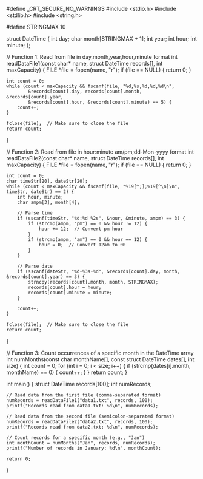 #define _CRT_SECURE_NO_WARNINGS
#include <stdio.h>
#include <stdlib.h>
#include <string.h>

#define STRINGMAX 10

struct DateTime {
    int day;
    char month[STRINGMAX + 1];
    int year;
    int hour;
    int minute;
};

// Function 1: Read from file in day,month,year,hour,minute format
int readDataFile1(const char* name, struct DateTime records[], int maxCapacity) {
    FILE *file = fopen(name, "r");
    if (file == NULL) {
        return 0;
    }

    int count = 0;
    while (count < maxCapacity && fscanf(file, "%d,%s,%d,%d,%d\n", 
            &records[count].day, records[count].month, &records[count].year, 
            &records[count].hour, &records[count].minute) == 5) {
        count++;
    }

    fclose(file);  // Make sure to close the file
    return count;
}

// Function 2: Read from file in hour:minute am/pm;dd-Mon-yyyy format
int readDataFile2(const char* name, struct DateTime records[], int maxCapacity) {
    FILE *file = fopen(name, "r");
    if (file == NULL) {
        return 0;
    }

    int count = 0;
    char timeStr[20], dateStr[20];
    while (count < maxCapacity && fscanf(file, "%19[^;];%19[^\n]\n", timeStr, dateStr) == 2) {
        int hour, minute;
        char ampm[3], month[4];

        // Parse time
        if (sscanf(timeStr, "%d:%d %2s", &hour, &minute, ampm) == 3) {
            if (strcmp(ampm, "pm") == 0 && hour != 12) {
                hour += 12;  // Convert pm hour
            }
            if (strcmp(ampm, "am") == 0 && hour == 12) {
                hour = 0;  // Convert 12am to 00
            }
        }

        // Parse date
        if (sscanf(dateStr, "%d-%3s-%d", &records[count].day, month, &records[count].year) == 3) {
            strncpy(records[count].month, month, STRINGMAX);
            records[count].hour = hour;
            records[count].minute = minute;
        }

        count++;
    }

    fclose(file);  // Make sure to close the file
    return count;
}

// Function 3: Count occurrences of a specific month in the DateTime array
int numMonths(const char monthName[], const struct DateTime dates[], int size) {
    int count = 0;
    for (int i = 0; i < size; i++) {
        if (strcmp(dates[i].month, monthName) == 0) {
            count++;
        }
    }
    return count;
}

int main() {
    struct DateTime records[100];
    int numRecords;

    // Read data from the first file (comma-separated format)
    numRecords = readDataFile1("data1.txt", records, 100);
    printf("Records read from data1.txt: %d\n", numRecords);

    // Read data from the second file (semicolon-separated format)
    numRecords = readDataFile2("data2.txt", records, 100);
    printf("Records read from data2.txt: %d\n", numRecords);

    // Count records for a specific month (e.g., "Jan")
    int monthCount = numMonths("Jan", records, numRecords);
    printf("Number of records in January: %d\n", monthCount);

    return 0;
}

